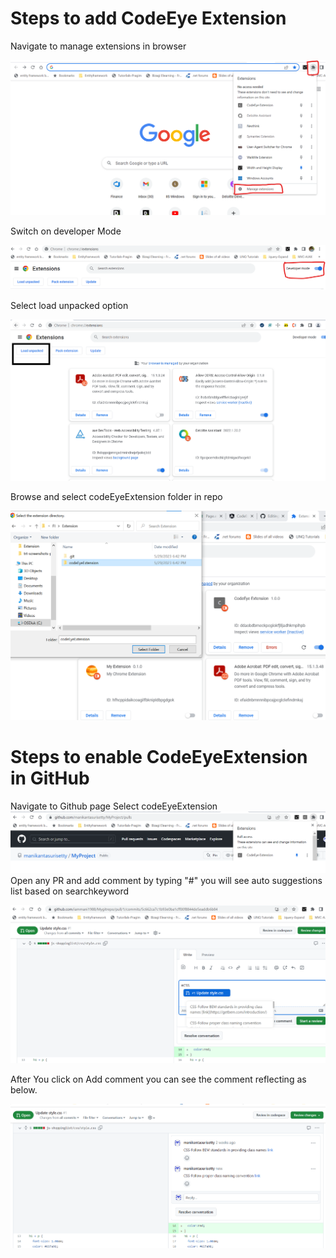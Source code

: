 # Steps to add CodeEye Extension
Navigate to manage extensions in browser <br/>

<img src="./Images/Step0.png" alt="select manage extensions">

Switch on developer Mode <br/>

<img src="./Images/Step1.png" alt="select developer mode">

Select load unpacked option <br/>

<img src="./Images/step2.png" alt="select unpacked option">

Browse and select codeEyeExtension folder in repo <br/>

<img src="./Images/step3.PNG" alt="select codeEyeExtension">

# Steps to enable CodeEyeExtension in GitHub 
Navigate to Github page
Select codeEyeExtension
<img src="./Images/step4.png" alt="select codeEyeExtension">
Open any PR and add comment by typing "#" you will see auto suggestions list based on searchkeyword

<img src="./Images/step5.png" alt="select codeEyeExtension">

After You click on Add comment you can see the comment reflecting as below.


<img src="./Images/step6.png" alt="select codeEyeExtension">
